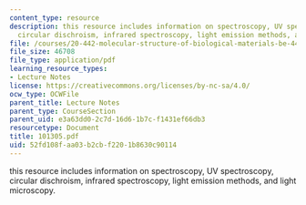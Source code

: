 ```yaml
---
content_type: resource
description: this resource includes information on spectroscopy, UV spectroscopy,
  circular dischroism, infrared spectroscopy, light emission methods, and light microscopy.
file: /courses/20-442-molecular-structure-of-biological-materials-be-442-fall-2005/52fd108faa03b2cbf2201b8630c90114_101305.pdf
file_size: 46708
file_type: application/pdf
learning_resource_types:
- Lecture Notes
license: https://creativecommons.org/licenses/by-nc-sa/4.0/
ocw_type: OCWFile
parent_title: Lecture Notes
parent_type: CourseSection
parent_uid: e3a63dd0-2c7d-16d6-1b7c-f1431ef66db3
resourcetype: Document
title: 101305.pdf
uid: 52fd108f-aa03-b2cb-f220-1b8630c90114
---
```

this resource includes information on spectroscopy, UV spectroscopy, circular dischroism, infrared spectroscopy, light emission methods, and light microscopy.